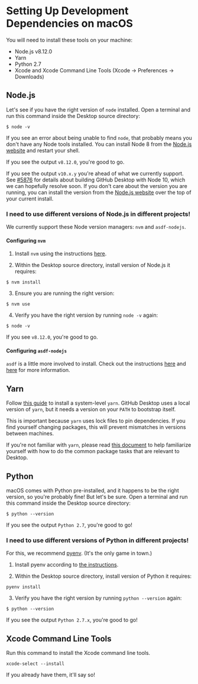 # Setting Up Development Dependencies on macOS

You will need to install these tools on your machine:

 - Node.js v8.12.0
 - Yarn
 - Python 2.7
 - Xcode and Xcode Command Line Tools (Xcode -> Preferences -> Downloads)

## Node.js

Let's see if you have the right version of `node` installed. Open a terminal and run this command inside the Desktop source directory:

```shellsession
$ node -v
```

If you see an error about being unable to find `node`, that probably means you don't have any Node tools installed. You can install Node 8 from the [Node.js website](https://nodejs.org/download/release/v8.12.0/) and restart your shell.

If you see the output `v8.12.0`, you're good to go.

If you see the output `v10.x.y` you're ahead of what we currently support. See [#5876](https://github.com/desktop/desktop/issues/5876) for details about building GitHub Desktop with Node 10, which we can hopefully resolve soon. If you don't care about the version you are running, you can install the version from the [Node.js website](https://nodejs.org/download/release/v8.12.0/) over the top of your current install.

### I need to use different versions of Node.js in different projects!

We currently support these Node version managers: `nvm` and `asdf-nodejs`.

#### Configuring `nvm`

1. Install `nvm` using the instructions [here](https://github.com/creationix/nvm#install-script).

2. Within the Desktop source directory, install version of Node.js it requires:

```shellsession
$ nvm install
```

3. Ensure you are running the right version:

```shellsession
$ nvm use
```

4. Verify you have the right version by running `node -v` again:

```shellsession
$ node -v
```

If you see `v8.12.0`, you're good to go.

#### Configuring `asdf-nodejs`

`asdf` is a little more involved to install. Check out the instructions [here](https://github.com/asdf-vm/asdf) and [here](https://github.com/asdf-vm/asdf-nodejs) for more information.

## Yarn

Follow [this guide](https://yarnpkg.com/en/docs/install#mac-stable) to install
a system-level `yarn`. GitHub Desktop uses a local version of `yarn`, but it
needs a version on your `PATH` to bootstrap itself.

This is important because `yarn` uses lock files to pin dependencies. If you
find yourself changing packages, this will prevent mismatches in versions
between machines.

If you're not familiar with `yarn`, please read [this document](./working-with-packages.md)
to help familiarize yourself with how to do the common package tasks that are
relevant to Desktop.

## Python

macOS comes with Python pre-installed, and it happens to be the right version, so you're probably fine! But let's be sure. Open a terminal and run this command inside the Desktop source directory:

```shellsession
$ python --version
```

If you see the output `Python 2.7`, you're good to go!

### I need to use different versions of Python in different projects!

For this, we recommend [pyenv](https://github.com/pyenv/pyenv). (It's the only game in town.)

1. Install pyenv according to [the instructions](https://github.com/pyenv/pyenv-installer#github-way-recommended).

2. Within the Desktop source directory, install version of Python it requires:

```shellsession
pyenv install
```

3. Verify you have the right version by running `python --version` again:

```shellsession
$ python --version
```

If you see the output `Python 2.7.x`, you're good to go!

## Xcode Command Line Tools

Run this command to install the Xcode command line tools.

```shellsession
xcode-select --install
```

If you already have them, it'll say so!
